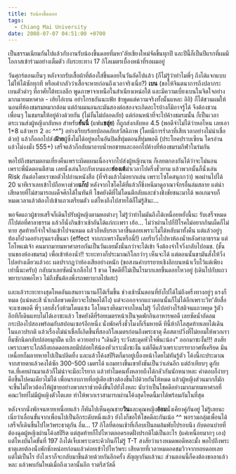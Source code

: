 ```yaml
---
title: รับน้องขึ้นดอย
tags:
  - Chiang Mai University
date: 2008-07-07 04:51:00 +0700
---
```


เป็นธรรมเนียมกันไปแล้วกับงานรับน้องขึ้นดอยที่มหา'ลัยเชียงใหม่จัดขึ้นทุกปี และปีนี้ก็เป็นปีแรกที่ผมมีโอกาสเข้าร่วมอย่างเต็มตัว กับระยะทาง 17 กิโลเมตรเบื้องหน้าที่รอผมอยู่

วันศุกร์ตอนเย็นๆ หลังจากรับเสื้อผ้าที่ต้องใส่ขึ้นดอยในวันถัดไปแล้ว (ก็ไม่รู้ว่าทำไมพี่ๆ ถึงได้แจกแบบไม่ให้ได้ซักทุกที หรือเค้ากลัวว่าเสื้อจะหายก่อนถึงเวลาจริงเนี่ย?) **เบน** (ขอให้จินตนาการถึงปลากระเบนตัวดำๆ ที่อาศัยใต้ทะเลลึก พูดภาษาจาเหนือในสำเนียงเหน่อใต้ และมีความเบี่ยงเบนในจิตใจอย่างมากมายมหาศาล - เฮ้ยไอ่เบน อย่าโกรธกันนะเฟ้ย ข้าพูดแต่ความจริงทั้งนั้นแหละ อิอิ) ก็ได้ชวนผมให้นอนที่ห้องชมรมหมากล้อม แต่ถ้าผมนอนกะมันสองต่อสองจะเกิดอะไรบ้างก็มิอาจรู้ได้ จึงต้องชวนเพื่อนๆ ในชมรมให้อยู่ค้างด้วยกัน (ไม่งั้นไม่ปลอดภัย) แต่ก่อนหน้าที่จะไปค้างชมรมนั้น ก็เป็นเวลาตระเวนส่งผู้หญิงกลับหอ สำหรับ**ฮันนี่** (แฟน**ขลุ่ย**) ก็ถูกส่งกลับหอ 4.5 (พอดีจำไม่ได้ว่าหอไหน เลยเอา 1+8 แล้วหาร 2 อะ ^^") อย่างเรียบร้อยปลอดภัยสวัสดิภาพ (โดยมีการร่ำลาที่เสียเวลาอย่างไม่น่าเชื่อด้วย) แล้วก็ออกไปส่ง**ฝ้าย**ผู้ซึ่งไม่ได้อยู่หอในอันปิดสี่ทุ่มตอนสี่ทุ่มพอดี (ประโยคปราบเซียน ใครอ่านแล้วไม่งงมั่ง 555+) เสร็จแล้วก็กลับมาอาบน้ำหอชายและออกไปค้างที่ห้องชมรมกีฬาในร่มกัน

พอไปถึงชมรมตอนเที่ยงคืนเพราะผิดแผนเนื่องจากไปส่งผู้หญิงนาน ก็เลยตกลงกันได้ว่าจะไม่นอนเพราะพี่นัดตอนตีสาม เลยนั่งเล่นโกะกับเบนและ**ฮ่องเต้**ฆ่าเวลาไปครึ่งชั่วยาม แล้วพวกนั้นก็นั่งเล่น Risk กันต่อโดยเราขอตัวไปอ่านหนังสือ (ที่จริงแล้วไม่อยากเล่น เพราะไซโคสนุกกว่า) พอผ่านไปได้ 20 นาทีเราเลยเข้าไปถือหางช่วย**แก๊ป** หลังจากไซโคได้ที่แล้วก็ชิ่งหนีมาดูอาณาจักรอื่นล่มสลาย แต่น่าเสียดายที่ไม่สามารถเผด็จศึกได้ในทันที โชคยังดีที่ไม่โดนตีกลับและช่วงชิงชัยชนะมาได้ พอเกมจบก็หมดเวลาแล้วต้องไปเข้าแถวเตรียมตัว แต่ไหงถึงไปสายได้ก็ไม่รู้สินะ...

พอจัดแถวผู้ชายเสร็จก็เดินไปรับผู้หญิงตามหอต่างๆ ไม่รู้ว่าทำไมมันถึงได้เหนื่อยหยั่งนี้นะ รับเสร็จหมดก็ไปต่อที่ศาลาธรรม แล้วก็นั่งกินข้าวเช้าอันได้แก่กะเพรา เฮ้อ...  ไม่ว่าผ่านไปกี่ปีโรคไม่อยากกินเผ็ดก็ไม่หาย สุดท้ายก็จำใจกินเข้าไปจนหมด แล้วก็หลับรอเวลาขึ้นดอยเพราะไม่ได้หลับมาทั้งคืน แต่แล้วอยู่ๆ ท้องก็ปวดอย่างรุนแรงขึ้นมา (effect จากกะเพรางั้นหรือนี่!) เลยรีบวิ่งไปหาห้องน้ำหลังศาลาธรรม แต่โอโหแม่เจ้า คนมากมายมหาศาลรอกันเป็นวันเลยมั้งนั่นกว่าจะได้เข้า จึงต้องจำใจวิ่งกลับไปอมช. (ชั้นบนของห้องชมรม) เพื่อเข้าห้องน้ำ!!  ระยะทางก็ประมาณกิโลกว่าๆ เห็นจะได้ แต่ตอนนั้นขามันสั่งให้วิ่งไปอย่างเดียวแล้วอะ ผลปรากฏว่าท้องเสียอย่างหนัก (ขอสงนคำบรรยายเชิงลึกบนหน้าเว็บไว้แต่เพียงเท่านี้นะครับ) กลับมาเลยซัดน้ำเกลือไป 1 ขวด โชคดีที่ไม่เป็นไรมากเลยขึ้นดอยไหวอยู่ (เดินไปกับแถวพยาบาลพอไหว ไม่ถึงขั้นต้องพึ่งรถพยาบาลไปแฮะ)

และแล้วระยะทางสุดโหดอันแสนยาวนานก็ได้เริ่มขึ้น ช่วงเช้านั้นตอนที่ยังไปได้ไม่ถึงครึ่งทางอยู่ๆ แรงก็หมด (แน่หละสิ น้ำเกลือขวดเดียวจะไปพอได้ไง) แต่จะออกจากแถวตอนนั้นก็ไม่ได้อีกเพราะวิท'ลัยสื่อจะแซงพอดี พี่ๆ เลยสั่งวิ่งห้ามโดนแซง โอโหแรงฮึดมาจากไหนไม่รู้ วิ่งไปอย่างไร้สติจนแถวหยุด รู้ตัวอีกทีก็เดินแทบไม่ได้เอาซะแล้ว โชคยังดีที่ร้อยเมตรหน้าเป็นจุดพักกินอาหารพอดี เลยซัดน้ำอัดลมกระป๋องไปสองพร้อมกับสปอนเซอร์อีกหนึ่ง นั่งพักครึ่งชั่วโมงก็เริ่มหายดี ทีนี้ห้ากิโลสุดท้ายเลยได้เดินในแถวปรกติ แล้วเรื่องไม่น่าเชื่อก็เกิดขึ้นที่สองกิโลเมตรก่อนถึงพระธาตุ คือสตาปวิ่งที่ไม่ยอมให้พวกเรายิ้มซักนิดกลับปล่อยมุกฝืด แป๊ก ควายอย่าง "เดินดีๆ ระวังสะดุดหัวใจพี่นะน้อง" ออกมาซะงั้น!!!  สงสัยเพราะเพราะใกล้ถึงยอดดอยเลยมีปล่อยให้น้องหัวเราะมั่งซะงั้น แต่ก็ดีแล้วเพราะบรรยากาศที่เครียด มึน เหนื่อยก็มลายหายไปเป็นปลิดทิ้ง และแล้วโค้งสปีริตก็มาอยู่เบื้องหน้าโดยไม่ทันรู้ตัว โค้งนี้กะประมาณจากสายตาแล้วคงได้ซัก 300-500 เมตรได้ แถมทางขึ้นเขายังชันเป็นว่าเล่นอีก แต่ถ้าเทียบๆ ดูกับรด.ที่เคยผ่านมาแล้วก็ไม่น่าจะมีอะไรยาก แล้วทำไมคนทั้งหลายถึงได้กลัวกันนักหนาหละ คำตอบก็ง่ายๆ คือขึ้นไปคนเดียวไม่ได้ เพื่อนรอบกายที่อยู่เคียงข้างต้องขึ้นไปด้วยกันให้หมด แล้วผู้หญิงส่วนมากก็มักจะขึ้นไม่ไหวต้องให้ผู้ชายอย่างพวกเราช่วยดึงขึ้นไปยังไงหละ นับว่าเป็นโชคดีอย่างมากมายมหาศาลที่คณะวิทย์ไม่มีผู้หญิงตัวโตเลย ทำให้พวกเราสามารถผ่านโค้งสุดโหดนี้มาได้พร้อมกันในที่สุด

หลังจากนั่งพักจนหายเหนื่อยแล้ว ก็หันไปเห็นคุณชาย**วิน**และคุณหญิง**อ้อม**นั่งเคียงคู่กันอยู่ ไม่รู้เลยนะเนี่ยว่าเลื่อนขั้นจากเพื่อนไปเป็นอีกระดับหนึ่งแล้ว ยังไงก็ขอให้โชคดีละกันเน้อ ^^ พอรวมกลุ่มเพื่อนได้เสร็จก็เดินขึ้นไปไหว้พระธาตุกัน อึ่ม... 17 กิโลที่ตอนเช้าที่เกือบเป็นลมล้มพับไปรอบนึง กับตอนบ่ายที่ต้องฉุดผู้หญิงผ่านโค้งสปีริต แต่สุดท้ายก็ไปไหวตลอดรอดฝั่งปรกติไม่เป็นอะไร (แค่เหนื่อยมากๆ เอง) แต่ไหงบันไดขั้นที่ 197 ถึงได้เจ็บเพราะตระคิวกินก็ไม่รู้ T-T สงสัยว่าแรงหมดพอดีหละมั้ง พอไปถึงพระธาตุเลยต้องนั่งพักซักหน่อยก่อนแล้วค่อยเข้าไปไหว้พระ เสียดายที่เวลาหมดอดชมวิวจากยอยดอยเลย แต่ไม่เป็นไร ยังไงเราก็จะกลับมาขึ้นด้วยด้วยกันอีกครั้ง สัญญากันแล้วนะ ส่วนตอนนี้ก็คงต้องขอลาแล้วหละ แล้วพบกันใหม่เมื่อถึงเวลานั้นอีก ราตรีสวัสดิ์
